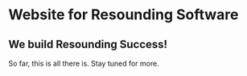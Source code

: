 # Website for Resounding Software
## We build Resounding Success!

So far, this is all there is. Stay tuned for more.
